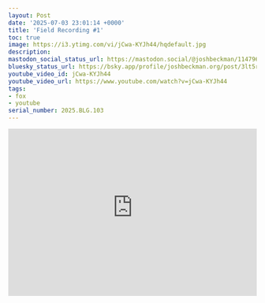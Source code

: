 ```yaml
---
layout: Post
date: '2025-07-03 23:01:14 +0000'
title: 'Field Recording #1'
toc: true
image: https://i3.ytimg.com/vi/jCwa-KYJh44/hqdefault.jpg
description:
mastodon_social_status_url: https://mastodon.social/@joshbeckman/114796179569210283
bluesky_status_url: https://bsky.app/profile/joshbeckman.org/post/3lt5ruqlk662v
youtube_video_id: jCwa-KYJh44
youtube_video_url: https://www.youtube.com/watch?v=jCwa-KYJh44
tags:
- fox
- youtube
serial_number: 2025.BLG.103
---
```

<iframe width="100%" height="340" src="https://www.youtube-nocookie.com/embed/jCwa-KYJh44" title="Field Recording #1" frameborder="0" allow="accelerometer; autoplay; clipboard-write; encrypted-media; gyroscope; picture-in-picture; web-share" referrerpolicy="strict-origin-when-cross-origin" allowfullscreen></iframe>
